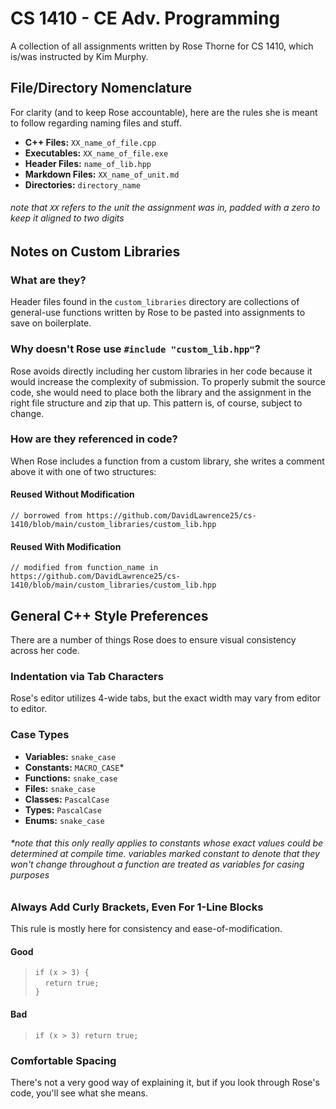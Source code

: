 # CS 1410 - CE Adv. Programming

A collection of all assignments written by Rose Thorne for CS 1410, which is/was instructed by Kim Murphy.

## File/Directory Nomenclature

For clarity (and to keep Rose accountable), here are the rules she is meant to follow regarding naming files and stuff.

- **C++ Files:** `XX_name_of_file.cpp`
- **Executables:** `XX_name_of_file.exe`
- **Header Files:** `name_of_lib.hpp`
- **Markdown Files:** `XX_name_of_unit.md`
- **Directories:** `directory_name`

###### note that `XX` refers to the unit the assignment was in, padded with a zero to keep it aligned to two digits

## Notes on Custom Libraries

### What are they?

Header files found in the `custom_libraries` directory are collections of general-use functions written by Rose to be pasted into assignments to save on boilerplate.

### Why doesn't Rose use `#include "custom_lib.hpp"`?

Rose avoids directly including her custom libraries in her code because it would increase the complexity of submission. To properly submit the source code, she would need to place both the library and the assignment in the right file structure and zip that up. This pattern is, of course, subject to change.

### How are they referenced in code?

When Rose includes a function from a custom library, she writes a comment above it with one of two structures:

#### Reused Without Modification

`// borrowed from https://github.com/DavidLawrence25/cs-1410/blob/main/custom_libraries/custom_lib.hpp`

#### Reused With Modification

`// modified from function_name in https://github.com/DavidLawrence25/cs-1410/blob/main/custom_libraries/custom_lib.hpp`

## General C++ Style Preferences

There are a number of things Rose does to ensure visual consistency across her code.

### Indentation via Tab Characters

Rose's editor utilizes 4-wide tabs, but the exact width may vary from editor to editor.

### Case Types

- **Variables:** `snake_case`
- **Constants:** `MACRO_CASE`*
- **Functions:** `snake_case`
- **Files:** `snake_case`
- **Classes:** `PascalCase`
- **Types:** `PascalCase`
- **Enums:** `snake_case`

###### *note that this only really applies to constants whose exact values could be determined at compile time. variables marked constant to denote that they won't change throughout a function are treated as variables for casing purposes

### Always Add Curly Brackets, Even For 1-Line Blocks

This rule is mostly here for consistency and ease-of-modification.

#### Good

> `if (x > 3) {`<br>
> &nbsp;&nbsp;&nbsp;&nbsp;`return true;`<br>
> `}`

#### Bad

> `if (x > 3) return true;`

### Comfortable Spacing

There's not a very good way of explaining it, but if you look through Rose's code, you'll see what she means.